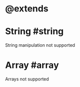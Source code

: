 # @extends

# String #string

String manipulation not supported

# Array #array

Arrays not supported